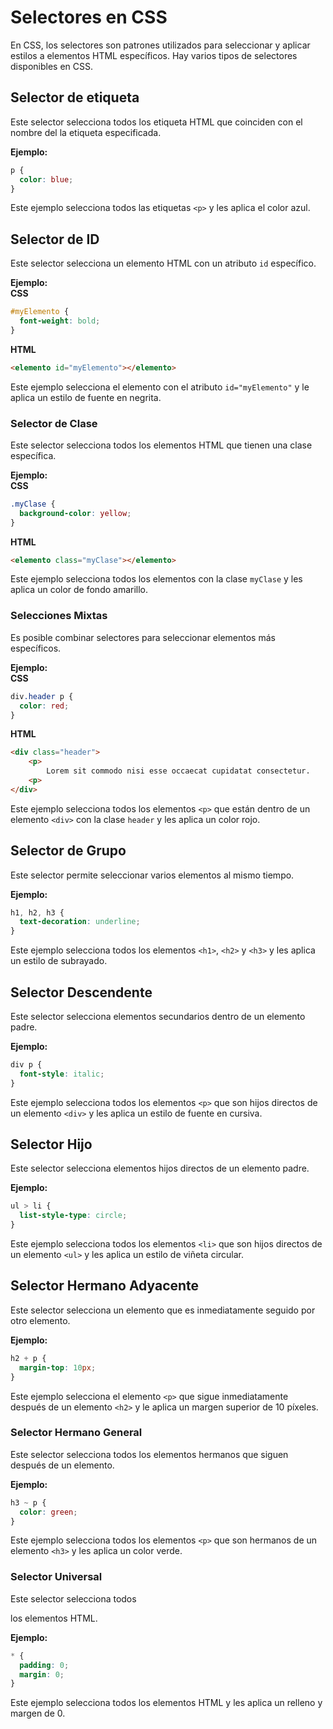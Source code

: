# Selectores en CSS

En CSS, los selectores son patrones utilizados para seleccionar y aplicar estilos a elementos HTML específicos. Hay varios tipos de selectores disponibles en CSS.

## Selector de etiqueta

Este selector selecciona todos los etiqueta HTML que coinciden con el nombre del la etiqueta especificada.

**Ejemplo:**
```css
p {
  color: blue;
}
```
Este ejemplo selecciona todos las etiquetas `<p>` y les aplica el color azul.

## Selector de ID

Este selector selecciona un elemento HTML con un atributo `id` específico.

**Ejemplo:**  
**CSS**
```css
#myElemento {
  font-weight: bold;
}
```
**HTML**
```html
<elemento id="myElemento"></elemento>
```


Este ejemplo selecciona el elemento con el atributo `id="myElemento"` y le aplica un estilo de fuente en negrita.

### Selector de Clase

Este selector selecciona todos los elementos HTML que tienen una clase específica.

**Ejemplo:**  
**CSS**
```css
.myClase {
  background-color: yellow;
}
```
**HTML**
```html
<elemento class="myClase"></elemento>
```
Este ejemplo selecciona todos los elementos con la clase `myClase` y les aplica un color de fondo amarillo.

### Selecciones Mixtas

Es posible combinar selectores para seleccionar elementos más específicos.

**Ejemplo:**  
**CSS**
```css
div.header p {
  color: red;
}
```
**HTML**
```html
<div class="header">
    <p>
        Lorem sit commodo nisi esse occaecat cupidatat consectetur.
    <p>
</div>
```
Este ejemplo selecciona todos los elementos `<p>` que están dentro de un elemento `<div>` con la clase `header` y les aplica un color rojo.

## Selector de Grupo

Este selector permite seleccionar varios elementos al mismo tiempo.

**Ejemplo:**
```css
h1, h2, h3 {
  text-decoration: underline;
}
```
Este ejemplo selecciona todos los elementos `<h1>`, `<h2>` y `<h3>` y les aplica un estilo de subrayado.

## Selector Descendente

Este selector selecciona elementos secundarios dentro de un elemento padre.

**Ejemplo:**
```css
div p {
  font-style: italic;
}
```
Este ejemplo selecciona todos los elementos `<p>` que son hijos directos de un elemento `<div>` y les aplica un estilo de fuente en cursiva.

## Selector Hijo

Este selector selecciona elementos hijos directos de un elemento padre.

**Ejemplo:**
```css
ul > li {
  list-style-type: circle;
}
```
Este ejemplo selecciona todos los elementos `<li>` que son hijos directos de un elemento `<ul>` y les aplica un estilo de viñeta circular.

## Selector Hermano Adyacente

Este selector selecciona un elemento que es inmediatamente seguido por otro elemento.

**Ejemplo:**
```css
h2 + p {
  margin-top: 10px;
}
```
Este ejemplo selecciona el elemento `<p>` que sigue inmediatamente después de un elemento `<h2>` y le aplica un margen superior de 10 píxeles.

### Selector Hermano General

Este selector selecciona todos los elementos hermanos que siguen después de un elemento.

**Ejemplo:**
```css
h3 ~ p {
  color: green;
}
```
Este ejemplo selecciona todos los elementos `<p>` que son hermanos de un elemento `<h3>` y les aplica un color verde.

### Selector Universal

Este selector selecciona todos

 los elementos HTML.

**Ejemplo:**
```css
* {
  padding: 0;
  margin: 0;
}
```
Este ejemplo selecciona todos los elementos HTML y les aplica un relleno y margen de 0.